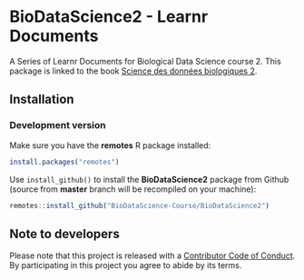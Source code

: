 # BioDataScience2 - Learnr Documents

A Series of Learnr Documents for Biological Data Science course 2. This package is linked to the book [Science des données biologiques 2](https://wp.sciviews.org/sdd-umons2/). 

## Installation

### Development version

Make sure you have the **remotes** R package installed:

```r
install.packages("remotes")
```

Use `install_github()` to install the **BioDataScience2** package from Github (source from **master** branch will be recompiled on your machine):

```r
remotes::install_github("BioDataScience-Course/BioDataScience2")
```

## Note to developers

Please note that this project is released with a [Contributor Code of Conduct](CONDUCT.md). By participating in this project you agree to abide by its terms.
